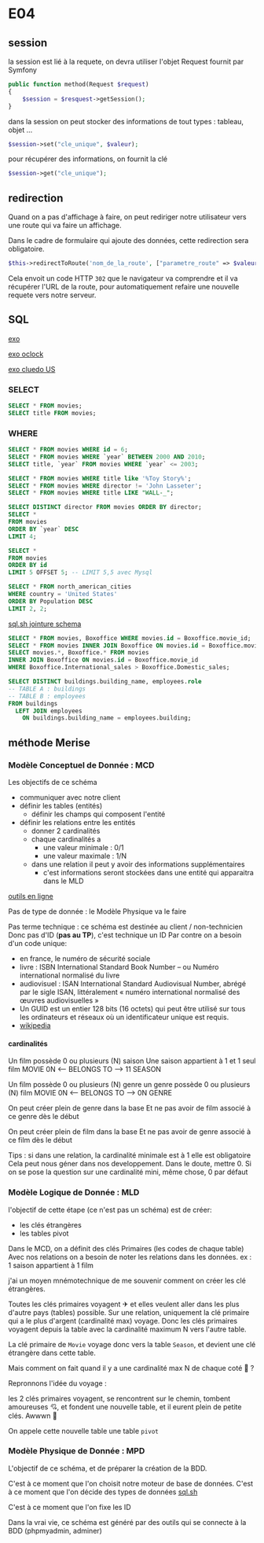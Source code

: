 # E04

## session

la session est lié à la requete, on devra utiliser l'objet Request fournit par Symfony

```php
public function method(Request $request)
{
    $session = $resquest->getSession();
}
```

dans la session on peut stocker des informations de tout types : tableau, objet ...

```php
$session->set("cle_unique", $valeur);
```

pour récupérer des informations, on fournit la clé

```php
$session->get("cle_unique");
```

## redirection

Quand on a pas d'affichage à faire, on peut rediriger notre utilisateur vers une route qui va faire un affichage.

Dans le cadre de formulaire qui ajoute des données, cette redirection sera obligatoire.

```php
$this->redirectToRoute('nom_de_la_route', ["parametre_route" => $valeurParamètre]);
```

Cela envoit un code HTTP `302` que le navigateur va comprendre et il va récupérer l'URL de la route, pour automatiquement refaire une nouvelle requete vers notre serveur.

## SQL

[exo](https://sqlbolt.com/lesson/select_queries_introduction)

[exo oclock](http://cluedo.oclock.lan/)

[exo cluedo US](https://mystery.knightlab.com/)

### SELECT

```sql
SELECT * FROM movies;
SELECT title FROM movies;
```

### WHERE

```sql
SELECT * FROM movies WHERE id = 6;
SELECT * FROM movies WHERE `year` BETWEEN 2000 AND 2010;
SELECT title, `year` FROM movies WHERE `year` <= 2003;
```

```sql
SELECT * FROM movies WHERE title like '%Toy Story%';
SELECT * FROM movies WHERE director != 'John Lasseter';
SELECT * FROM movies WHERE title LIKE "WALL-_";
```


```sql
SELECT DISTINCT director FROM movies ORDER BY director;
SELECT *
FROM movies
ORDER BY `year` DESC
LIMIT 4;

SELECT *
FROM movies
ORDER BY id
LIMIT 5 OFFSET 5; -- LIMIT 5,5 avec Mysql
```

```sql
SELECT * FROM north_american_cities
WHERE country = 'United States'
ORDER BY Population DESC
LIMIT 2, 2;
```

[sql.sh jointure schema](https://sql.sh/2401-sql-join-infographie)

```sql
SELECT * FROM movies, Boxoffice WHERE movies.id = Boxoffice.movie_id;
SELECT * FROM movies INNER JOIN Boxoffice ON movies.id = Boxoffice.movie_id;
SELECT movies.*, Boxoffice.* FROM movies
INNER JOIN Boxoffice ON movies.id = Boxoffice.movie_id
WHERE Boxoffice.International_sales > Boxoffice.Domestic_sales;
```

```sql
SELECT DISTINCT buildings.building_name, employees.role 
-- TABLE A : buildings
-- TABLE B : employees
FROM buildings
  LEFT JOIN employees
    ON buildings.building_name = employees.building;
```

## méthode Merise

### Modèle Conceptuel de Donnée : MCD

Les objectifs de ce schéma

* communiquer avec notre client
* définir les tables (entités)
  * définir les champs qui composent l'entité
* définir les relations entre les entités
  * donner 2 cardinalités
  * chaque cardinalités a
    * une valeur minimale : 0/1
    * une valeur maximale : 1/N
  * dans une relation il peut y avoir des informations supplémentaires
    * c'est informations seront stockées dans une entité qui apparaitra dans le MLD

[outils en ligne](https://www.mocodo.net/)

Pas de type de donnée : le Modèle Physique va le faire

Pas terme technique : ce schéma est destinée au client / non-technicien
Donc pas d'ID (**pas au TP**), c'est technique un ID
Par contre on a besoin d'un code unique:

* en france, le numéro de sécurité sociale
* livre : ISBN International Standard Book Number – ou Numéro international normalisé du livre
* audiovisuel : ISAN International Standard Audiovisual Number, abrégé par le sigle ISAN, littéralement « numéro international normalisé des œuvres audiovisuelles »
* Un GUID est un entier 128 bits (16 octets) qui peut être utilisé sur tous les ordinateurs et réseaux où un identificateur unique est requis.
* [wikipedia](https://en.wikipedia.org/wiki/Unique_identifier)

#### cardinalités

Un film possède 0 ou plusieurs (N) saison
Une saison appartient à 1 et 1 seul film
MOVIE 0N <-- BELONGS TO --> 11 SEASON

Un film possède 0 ou plusieurs (N) genre
un genre possède 0 ou plusieurs (N) film
MOVIE 0N <-- BELONGS TO --> 0N GENRE

On peut créer plein de genre dans la base
Et ne pas avoir de film associé à ce genre dès le début

On peut créer plein de film dans la base
Et ne pas avoir de genre associé à ce film dès le début

Tips : si dans une relation, la cardinalité minimale est à 1 elle est obligatoire
Cela peut nous géner dans nos developpement.
Dans le doute, mettre 0.
Si on se pose la question sur une cardinalité mini, même chose, 0 par défaut

### Modèle Logique de Donnée : MLD

l'objectif de cette étape (ce n'est pas un schéma) est de créer:

* les clés étrangères
* les tables pivot

Dans le MCD, on a définit des clés Primaires (les codes de chaque table)
Avec nos relations on a besoin de noter les relations dans les données.
ex : 1 saison appartient à 1 film

j'ai un moyen mnémotechnique de me souvenir comment on créer les clé étrangères.

Toutes les clés primaires voyagent ✈ et elles veulent aller dans les plus d'autre pays (tables) possible.
Sur une relation, uniquement la clé primaire qui a le plus d'argent (cardinalité max) voyage.
Donc les clés primaires voyagent depuis la table avec la cardinalité maximum N vers l'autre table.

La clé primaire de `Movie` voyage donc vers la table `Season`, et devient une clé étrangère dans cette table.

Mais comment on fait quand il y a une cardinalité max N de chaque coté 🤔 ?

Repronnons l'idée du voyage :

les 2 clés primaires voyagent, se rencontrent sur le chemin, tombent amoureuses 💘, et fondent une nouvelle table, et il eurent plein de petite clés. Awwwn 🤗

On appele cette nouvelle table une table `pivot`

### Modèle Physique de Donnée : MPD

L'objectif de ce schéma, et de préparer la création de la BDD.

C'est à ce moment que l'on choisit notre moteur de base de données.
C'est à ce moment que l'on décide des types de données [sql.sh](https://sql.sh/416-limites-types-donnees-sgbd)

C'est à ce moment que l'on fixe les ID

Dans la vrai vie, ce schéma est généré par des outils qui se connecte à la BDD (phpmyadmin, adminer)